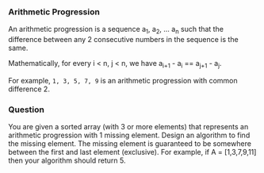 ### Arithmetic Progression

An arithmetic progression is a sequence a<sub>1</sub>, a<sub>2</sub>, ... a<sub>n</sub> such that the difference between any 2 consecutive numbers in the sequence is the same.

Mathematically, for every i < n, j < n, we have a<sub>i+1</sub> - a<sub>i</sub> == a<sub>j+1</sub> - a<sub>j</sub>.

For example, `1, 3, 5, 7, 9` is an arithmetic progression with common difference 2.


### Question

You are given a sorted array (with 3 or more elements) that represents an arithmetic progression with 1 missing element. Design an algorithm to find the missing element. The missing element is guaranteed to be somewhere between the first and last element (exclusive). For example, if A = [1,3,7,9,11] then your algorithm should return 5.
